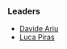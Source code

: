 ### Leaders
* [Davide Ariu](mailto:davide.ariu@owasp.org)
* [Luca Piras](mailto:luca.piras@owasp.org)
